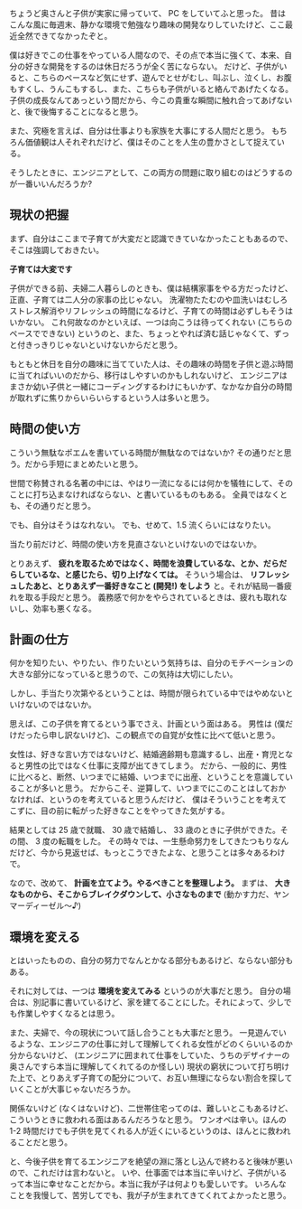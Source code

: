 ちょうど奥さんと子供が実家に帰っていて、 PC をしていてふと思った。
昔はこんな風に毎週末、静かな環境で勉強なり趣味の開発なりしていたけど、ここ最近全然できてなかったぞと。

僕は好きでこの仕事をやっている人間なので、その点で本当に強くて、本来、自分の好きな開発をするのは休日だろうが全く苦にならない。
だけど、子供がいると、こちらのペースなど気にせず、遊んでとせがむし、叫ぶし、泣くし、お腹もすくし、うんこもするし、また、こちらも子供がいると絡んであげたくなる。
子供の成長なんてあっという間だから、今この貴重な瞬間に触れ合ってあげないと、後で後悔することになると思う。

また、究極を言えば、自分は仕事よりも家族を大事にする人間だと思う。
もちろん価値観は人それぞれだけど、僕はそのことを人生の豊かさとして捉えている。

そうしたときに、エンジニアとして、この両方の問題に取り組むのはどうするのが一番いいんだろうか?

## 現状の把握

まず、自分はここまで子育てが大変だと認識できていなかったこともあるので、そこは強調しておきたい。

**子育ては大変です**

子供ができる前、夫婦二人暮らしのときも、僕は結構家事をやる方だったけど、正直、子育ては二人分の家事の比じゃない。
洗濯物たたむのや皿洗いはむしろストレス解消やリフレッシュの時間になるけど、子育ての時間は必ずしもそうはいかない。
これ何故なのかといえば、一つは向こうは待ってくれない (こちらのペースでできない) というのと、また、ちょっとやれば済む話じゃなくて、ずっと付きっきりじゃないといけないからだと思う。

もともと休日を自分の趣味に当てていた人は、その趣味の時間を子供と遊ぶ時間に当てればいいのだから、移行はしやすいのかもしれないけど、
エンジニアはまさか幼い子供と一緒にコーディングするわけにもいかず、なかなか自分の時間が取れずに焦りからいらいらするという人は多いと思う。

## 時間の使い方

こういう無駄なポエムを書いている時間が無駄なのではないか?
その通りだと思う。だから手短にまとめたいと思う。

世間で称賛される名著の中には、やはり一流になるには何かを犠牲にして、そのことに打ち込まなければならない、と書いているものもある。
全員ではなくとも、その通りだと思う。

でも、自分はそうはなれない。
でも、せめて、1.5 流くらいにはなりたい。

当たり前だけど、時間の使い方を見直さないといけないのではないか。

とりあえず、 **疲れを取るためではなく、時間を浪費しているな、とか、だらだらしているな、と感じたら、切り上げなくては。**
そういう場合は、 **リフレッシュしたあと、とりあえず一番好きなこと (開発!) をしよう** と。それが結局一番疲れを取る手段だと思う。
義務感で何かをやらされているときは、疲れも取れないし、効率も悪くなる。

## 計画の仕方

何かを知りたい、やりたい、作りたいという気持ちは、自分のモチベーションの大きな部分になっていると思うので、この気持は大切にしたい。

しかし、手当たり次第やるということは、時間が限られている中ではやめないといけないのではないか。

思えば、この子供を育てるという事でさえ、計画という面はある。
男性は (僕だけだったら申し訳ないけど)、この観点での自覚が女性に比べて低いと思う。

女性は、好きな言い方ではないけど、結婚適齢期も意識するし、出産・育児となると男性の比ではなく仕事に支障が出てきてしまう。
だから、一般的に、男性に比べると、断然、いつまでに結婚、いつまでに出産、ということを意識していることが多いと思う。
だからこそ、逆算して、いつまでにこのことはしておかなければ、というのを考えていると思うんだけど、
僕はそういうことを考えてこずに、目の前に転がった好きなことをやってきた気がする。

結果としては 25 歳で就職、 30 歳で結婚し、 33 歳のときに子供ができた。その間、 3 度の転職をした。
その時々では、一生懸命努力をしてきたつもりなんだけど、今から見返せば、もっとこうできたよな、と思うことは多々あるわけで。

なので、改めて、 **計画を立てよう。やるべきことを整理しよう。**
まずは、 **大きなものから、そこからブレイクダウンして、小さなものまで** (動かす力だ、ヤンマーディーゼル〜♪)

## 環境を変える

とはいったものの、自分の努力でなんとかなる部分もあるけど、ならない部分もある。

それに対しては、一つは **環境を変えてみる** というのが大事だと思う。
自分の場合は、別記事に書いているけど、家を建てることにした。それによって、少しでも作業しやすくなるとは思う。

また、夫婦で、今の現状について話し合うことも大事だと思う。
一見遊んでいるような、エンジニアの仕事に対して理解してくれる女性がどのくらいいるのか分からないけど、
(エンジニアに囲まれて仕事をしていた、うちのデザイナーの奥さんですら本当に理解してくれてるのか怪しい)
現状の窮状について打ち明けた上で、とりあえず子育ての配分について、お互い無理にならない割合を探していくことが大事じゃないだろうか。

関係ないけど (なくはないけど)、二世帯住宅ってのは、難しいとこもあるけど、こういうときに救われる面はあるんだろうなと思う。
ワンオペは辛い。ほんの 1-2 時間だけでも子供を見てくれる人が近くにいるというのは、ほんとに救われることだと思う。

と、今後子供を育てるエンジニアを絶望の淵に落とし込んで終わると後味が悪いので、これだけは言わないと。
いや、仕事面では本当に辛いけど、子供がいるって本当に幸せなことだから。本当に我が子は何よりも愛しいです。
いろんなことを我慢して、苦労してでも、我が子が生まれてきてくれてよかったと思う。
